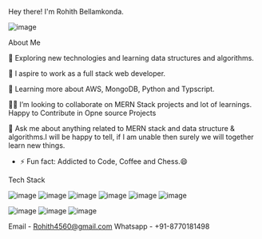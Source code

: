 Hey there!  I'm Rohith Bellamkonda.

![image](https://user-images.githubusercontent.com/91556173/154260327-4586e492-821b-4e13-9d6d-856aaa67103b.png)

 About Me
 
🙂   Exploring new technologies and learning data structures and algorithms.

💼   I aspire to work as a full stack web developer.

🌱   Learning more about AWS, MongoDB, Python and Typscript.

👯‍♂️   I’m looking to collaborate on MERN Stack projects and lot of learnings. Happy to Contribute in Opne source Projects

💬   Ask me about anything related to MERN stack and data structure & algorithms.I will be happy to tell, if
        I am unable then surely we will together learn new things.

- ⚡ Fun fact: Addicted to Code, Coffee and Chess.😄


Tech Stack

![image](https://user-images.githubusercontent.com/91556173/154260044-d534a6fe-442b-45ca-b070-9e569156ac9e.png) ![image](https://user-images.githubusercontent.com/91556173/154260114-b9811666-d30f-4dfb-b64e-f52205117257.png)
![image](https://user-images.githubusercontent.com/91556173/154260132-45e29d7a-6d1b-43a9-a4d8-75d210da91c4.png)
![image](https://user-images.githubusercontent.com/91556173/154260145-44fe61bb-bc87-4d54-a3c5-e6d0182c5305.png)
![image](https://user-images.githubusercontent.com/91556173/154260159-20f34a20-0091-48c8-acb0-7e4ee97b5668.png)
![image](https://user-images.githubusercontent.com/91556173/154260171-330c08bf-fe91-418d-b3b9-e0eb6abb4f85.png)

![image](https://user-images.githubusercontent.com/91556173/154260239-c0c9319a-0f9d-42b1-a827-86036602f1ef.png)
![image](https://user-images.githubusercontent.com/91556173/154260251-6ebf6a29-f574-4334-80a7-408c2e6e270a.png)
![image](https://user-images.githubusercontent.com/91556173/154260260-5a439408-a210-4094-8deb-26876d290e20.png)

Email - Rohith4560@gmail.com
Whatsapp - +91-8770181498
